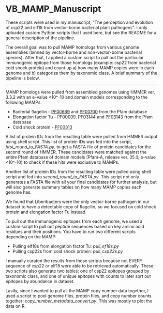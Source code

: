 # VB_MAMP_Manuscript
These scripts were used in my manuscript, "The perception and evolution of csp22 and elf18 from vector-borne bacterial plant pathogens".  I only uploaded custom Python scripts that I used here, but see the README for a general description of the pipeline. 


The overall goal was to pull MAMP homologs from various genome assemblies (binned by vector-borne and non-vector-borne bacterial species). After that, I applied a custom script to pull out the particular immunogenic epitope from those homologs (example: csp22 from bacterial cold shock protein) and count up a) how many MAMP copies were in each genome and b) categorize them by taxonomic class. A brief summary of the pipeline is below. 

---

MAMP homologs were pulled from assembled genomes using HMMER ver. 3.3.2 with an e-value <10^-10 and domain models corresponding to the following MAMPs:
- Bacterial flagellin - [PF00669](https://www.ebi.ac.uk/interpro/entry/pfam/PF00669/structure/PDB/) and [PF00700](https://www.ebi.ac.uk/interpro/entry/pfam/PF00700/) from the Pfam database
- Elongation factor Tu - [PF00009](https://www.ebi.ac.uk/interpro/entry/pfam/PF00009/), [PF03144](https://www.ebi.ac.uk/interpro/entry/pfam/PF03144/) and [PF03143](https://www.ebi.ac.uk/interpro/entry/pfam/PF03143/https://www.ebi.ac.uk/interpro/entry/pfam/PF03143/) from the Pfam database
- Cold shock protein - [PF00313](https://www.ebi.ac.uk/interpro/entry/pfam/PF00313/)

A list of protein IDs from the resulting table were pulled from HMMER output using shell script. This list of protein IDs was fed into the script, _first_round_to_FASTA.py_, to get a FASTA file of protein candidates for the second round of HMMER. These candidates were matched against the entire Pfam database of domain models (Pfam-A, release ver. 35.0, e-value <10^-10) to check if these hits were exclusive to MAMPs. 

Another list of protein IDs from the resulting table were pulled using shell script and fed into _second_round_to_FASTA.py_. This script not only generates a FASTA file with all your final candidates for further analysis, but will also generate summary tables on how many MAMP copies each genome has. 

We found that Liberibacters were the only vector-borne pathogen in our dataset to have a detectable copy of flagellin, so we focused on cold shock protein and elongation factor Tu instead. 

To pull out the immunogenic epitopes from each genome, we used a custom script to pull out peptide sequences based on key amino acid residues and their positions. You have to run two different scripts depending on the MAMP:
- Pulling elf18s from elongation factor Tu: _pull_ef18s.py_
- Pulling csp22s from cold shock protein: _pull_csp22s.py_
  
I manually curated the results from these scripts because not EVERY sequence of csp22 or elf18 were able to be retrieved automatically. These two scripts also generate two tables: one of csp22 epitopes grouped by taxonomic class, and one of unique epitopes with counts to later sort out epitopes by abundance in dataset. 

Lastly, since I wanted to pull all the MAMP copy number data together, I used a script to pool genome files, protein files, and copy number counts together: _copy_number_metadata_convert.py_. This was mostly to plot the data on R. 
